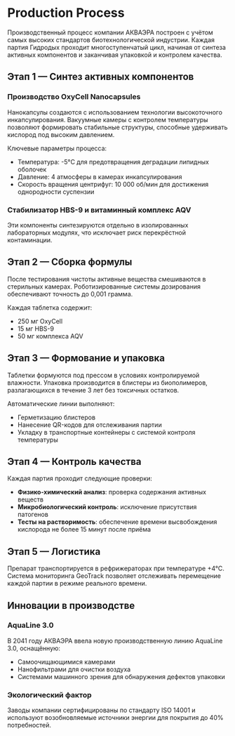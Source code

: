 # Production Process

Производственный процесс компании АКВАЭРА построен с учётом самых высоких стандартов биотехнологической индустрии. Каждая партия Гидродых проходит многоступенчатый цикл, начиная от синтеза активных компонентов и заканчивая упаковкой и контролем качества.

## Этап 1 — Синтез активных компонентов

### Производство OxyCell Nanocapsules

Нанокапсулы создаются с использованием технологии высокоточного инкапсулирования. Вакуумные камеры с контролем температуры позволяют формировать стабильные структуры, способные удерживать кислород под высоким давлением.

Ключевые параметры процесса:

- Температура: -5°C для предотвращения деградации липидных оболочек
- Давление: 4 атмосферы в камерах инкапсулирования
- Скорость вращения центрифуг: 10 000 об/мин для достижения однородности суспензии

### Стабилизатор HBS-9 и витаминный комплекс AQV

Эти компоненты синтезируются отдельно в изолированных лабораторных модулях, что исключает риск перекрёстной контаминации.

## Этап 2 — Сборка формулы

После тестирования чистоты активные вещества смешиваются в стерильных камерах. Роботизированные системы дозирования обеспечивают точность до 0,001 грамма.

Каждая таблетка содержит:

- 250 мг OxyCell
- 15 мг HBS-9
- 50 мг комплекса AQV

## Этап 3 — Формование и упаковка

Таблетки формуются под прессом в условиях контролируемой влажности. Упаковка производится в блистеры из биополимеров, разлагающихся в течение 3 лет без токсичных остатков.

Автоматические линии выполняют:

- Герметизацию блистеров
- Нанесение QR-кодов для отслеживания партии
- Укладку в транспортные контейнеры с системой контроля температуры

## Этап 4 — Контроль качества

Каждая партия проходит следующие проверки:

- **Физико-химический анализ**: проверка содержания активных веществ
- **Микробиологический контроль**: исключение присутствия патогенов
- **Тесты на растворимость**: обеспечение времени высвобождения кислорода не более 15 минут после приёма

## Этап 5 — Логистика

Препарат транспортируется в рефрижераторах при температуре +4°C. Система мониторинга GeoTrack позволяет отслеживать перемещение каждой партии в режиме реального времени.

## Инновации в производстве

### AquaLine 3.0

В 2041 году АКВАЭРА ввела новую производственную линию AquaLine 3.0, оснащённую:

- Самоочищающимися камерами
- Нанофильтрами для очистки воздуха
- Системами машинного зрения для обнаружения дефектов упаковки

### Экологический фактор

Заводы компании сертифицированы по стандарту ISO 14001 и используют возобновляемые источники энергии для покрытия до 40% потребностей.
